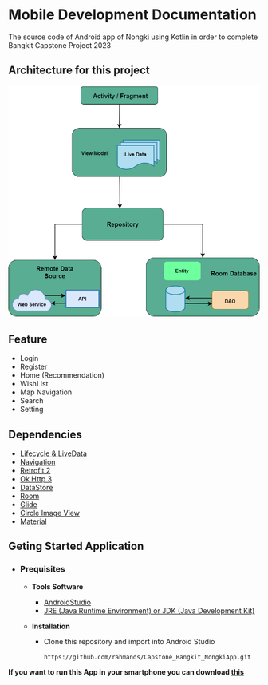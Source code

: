 # Mobile Development Documentation
The source code of Android app of Nongki using Kotlin in order to complete Bangkit Capstone Project 2023



## Architecture for this project
![alt text](https://github.com/rahmands/Capstone_Bangkit_NongkiApp/blob/master/app/src/main/res/drawable/arsitektur.png?raw=true)


## Feature
* Login 
* Register 
* Home (Recommendation)
* WishList
* Map Navigation
* Search
* Setting
 
 
 ## Dependencies
 * [Lifecycle & LiveData](https://developer.android.com/jetpack/androidx/releases/lifecycle)
 * [Navigation](https://developer.android.com/jetpack/androidx/releases/navigation)
 * [Retrofit 2](https://square.github.io/retrofit/)
 * [Ok Http 3](https://square.github.io/okhttp/)
 * [DataStore](https://developer.android.com/jetpack/androidx/releases/datastore)
 * [Room](https://developer.android.com/jetpack/androidx/releases/room)
 * [Glide](https://github.com/bumptech/glide)
 * [Circle Image View](https://github.com/hdodenhof/CircleImageView)
 * [Material](https://github.com/material-components/material-components-android)


## Geting Started Application
  * ### Prequisites
      * **Tools Software**
         * [AndroidStudio](https://developer.android.com/studio)
         * [JRE (Java Runtime Environment) or JDK (Java Development Kit)](https://www.oracle.com/java/technologies/downloads/)
      
      
      * **Installation**
        * Clone this repository and import into Android Studio 
           
              https://github.com/rahmands/Capstone_Bangkit_NongkiApp.git
              
              
**If you want to run this App in your smartphone you can download [this](https://drive.google.com/file/d/1DiDjAuw-QWvbPfFi-EZFJG2XL_4mClK7/view?usp=drive_link)**

